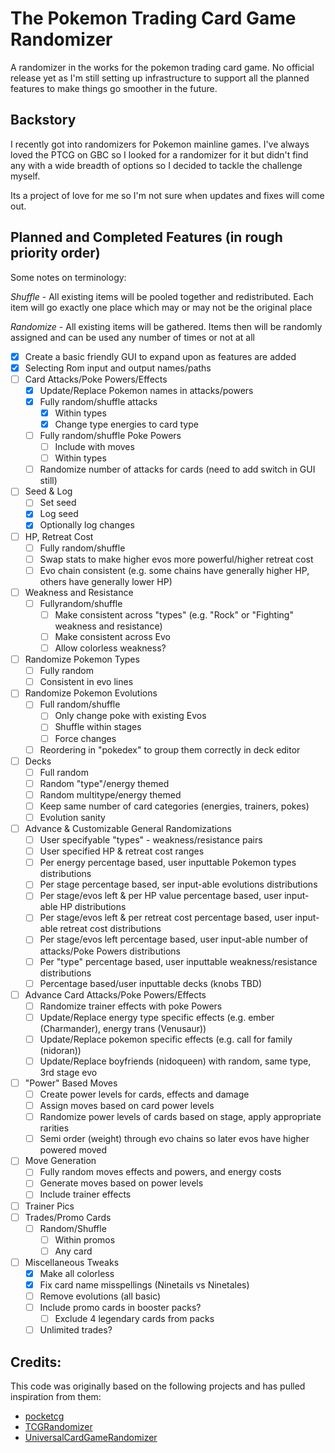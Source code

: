 # The Pokemon Trading Card Game Randomizer
A randomizer in the works for the pokemon trading card game. No official release yet as I'm still setting up infrastructure to support all the planned features to make things go smoother in the future.

## Backstory
I recently got into randomizers for Pokemon mainline games. I've always loved the PTCG on GBC so I looked for a randomizer for it but didn't find any with a  wide breadth of options so I decided to tackle the challenge myself.

Its a project of love for me so I'm not sure when updates and fixes will come out.

## Planned and Completed Features (in rough priority order)
Some notes on terminology:

*Shuffle* - All existing items will be pooled together and redistributed. Each item will go exactly one place which may or may not be the original place

*Randomize* - All existing items will be gathered. Items then will be randomly assigned and can be used any number of times or not at all
 * [X] Create a basic friendly GUI to expand upon as features are added
 * [X] Selecting Rom input and output names/paths
 * [ ] Card Attacks/Poke Powers/Effects
	* [X] Update/Replace Pokemon names in attacks/powers
 	* [X] Fully random/shuffle attacks
		* [X] Within types
		* [X] Change type energies to card type
	* [ ] Fully random/shuffle Poke Powers
		* [ ] Include with moves
		* [ ] Within types
 	* [ ] Randomize number of attacks for cards (need to add switch in GUI still)
* [ ] Seed & Log
	* [ ] Set seed
	* [X] Log seed
	* [X] Optionally log changes
* [ ] HP, Retreat Cost 
	* [ ] Fully random/shuffle
	* [ ] Swap stats to make higher evos more powerful/higher retreat cost
	* [ ] Evo chain consistent (e.g. some chains have generally higher HP, others have generally lower HP)
* [ ] Weakness and Resistance
	* [ ] Fullyrandom/shuffle
		* [ ] Make consistent across "types" (e.g. "Rock" or "Fighting" weakness and resistance)
		* [ ] Make consistent across Evo
		* [ ] Allow colorless weakness?
* [ ] Randomize Pokemon Types
	* [ ] Fully random
	* [ ] Consistent in evo lines
* [ ] Randomize Pokemon Evolutions
	* [ ] Full random/shuffle
		* [ ] Only change poke with existing Evos
		* [ ] Shuffle within stages
		* [ ] Force changes
	* [ ] Reordering in "pokedex" to group them correctly in deck editor
* [ ] Decks
	* [ ] Full random
	* [ ] Random "type"/energy themed
	* [ ] Random multitype/energy themed
	* [ ] Keep same number of card categories (energies, trainers, pokes)
	* [ ] Evolution sanity
* [ ] Advance & Customizable General Randomizations
	* [ ] User specifyable "types" - weakness/resistance pairs
	* [ ] User specified HP & retreat cost ranges
	* [ ] Per energy percentage based, user inputtable Pokemon types distributions
	* [ ] Per stage percentage based, ser input-able evolutions distributions 
	* [ ] Per stage/evos left & per HP value percentage based, user input-able HP distributions 
	* [ ] Per stage/evos left & per retreat cost percentage based, user input-able retreat cost distributions 
	* [ ] Per stage/evos left percentage based, user input-able number of attacks/Poke Powers distributions
	* [ ] Per "type" percentage based, user inputtable weakness/resistance distributions
	* [ ] Percentage based/user inputtable decks (knobs TBD)
* [ ] Advance Card Attacks/Poke Powers/Effects
	* [ ] Randomize trainer effects with poke Powers 
	* [ ] Update/Replace energy type specific effects (e.g. ember (Charmander), energy trans (Venusaur))
	* [ ] Update/Replace pokemon specific effects (e.g. call for family (nidoran))
	* [ ] Update/Replace boyfriends (nidoqueen) with random, same type, 3rd stage evo
* [ ] "Power" Based Moves
	* [ ] Create power levels for cards, effects and damage
	* [ ] Assign moves based on card power levels
	* [ ] Randomize power levels of cards based on stage, apply appropriate rarities
	* [ ] Semi order (weight) through evo chains so later evos have higher powered moved
* [ ] Move Generation
	* [ ] Fully random moves effects and powers, and energy costs
	* [ ] Generate moves based on power levels
	* [ ] Include trainer effects
* [ ] Trainer Pics
* [ ] Trades/Promo Cards
	* [ ] Random/Shuffle
		* [ ] Within promos
		* [ ] Any card
* [ ] Miscellaneous Tweaks
	* [X] Make all colorless
	* [X] Fix card name misspellings (Ninetails vs Ninetales)
	* [ ] Remove evolutions (all basic)
	* [ ] Include promo cards in booster packs?
		* [ ] Exclude 4 legendary cards from packs
	* [ ] Unlimited trades?
	
## Credits: 
This code was originally based on the following projects and has pulled inspiration from them:
* [pocketcg](https://github.com/xCrystal/poketcg)
* [TCGRandomizer](https://github.com/xCrystal/TCGRandomizer)
* [UniversalCardGameRandomizer](https://github.com/anmart/UniversalCardGameRandomizer)
